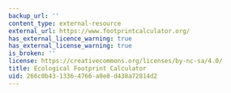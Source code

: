 ```yaml
---
backup_url: ''
content_type: external-resource
external_url: https://www.footprintcalculator.org/
has_external_licence_warning: true
has_external_license_warning: true
is_broken: ''
license: https://creativecommons.org/licenses/by-nc-sa/4.0/
title: Ecological Footprint Calculator
uid: 266c0b43-1336-4766-a0e8-d438a72814d2
---
```

